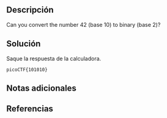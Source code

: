 
## Descripción
Can you convert the number 42 (base 10) to binary (base 2)?
## Solución
Saque la respuesta de la calculadora.

`picoCTF{101010}`
## Notas adicionales

## Referencias
